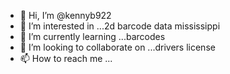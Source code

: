 - 👋 Hi, I’m @kennyb922
- 👀 I’m interested in ...2d barcode data mississippi
- 🌱 I’m currently learning ...barcodes
- 💞️ I’m looking to collaborate on ...drivers license
- 📫 How to reach me ...

<!---
kennyb922/kennyb922 is a ✨ special ✨ repository because its `README.md` (this file) appears on your GitHub profile.
You can click the Preview link to take a look at your changes.
--->
